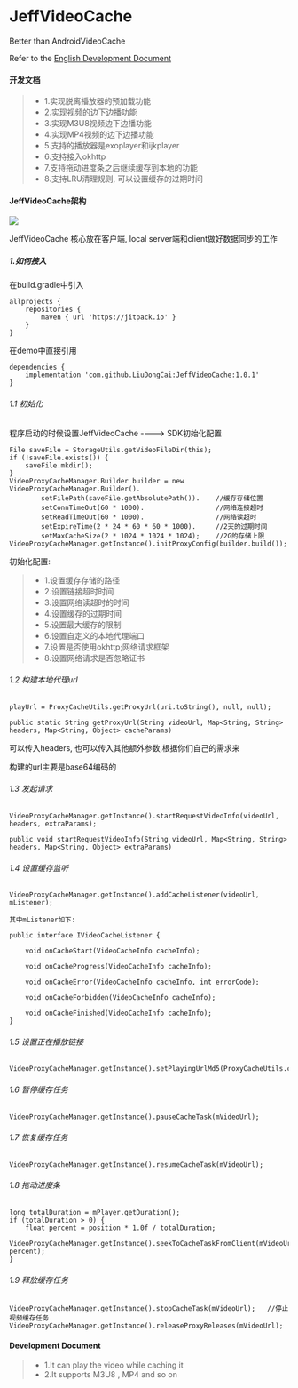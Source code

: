 # JeffVideoCache
Better than AndroidVideoCache

Refer to the [English Development Document](./README_EN.md)

#### 开发文档
> * 1.实现脱离播放器的预加载功能
> * 2.实现视频的边下边播功能
> * 3.实现M3U8视频边下边播功能
> * 4.实现MP4视频的边下边播功能
> * 5.支持的播放器是exoplayer和ijkplayer
> * 6.支持接入okhttp
> * 7.支持拖动进度条之后继续缓存到本地的功能
> * 8.支持LRU清理规则, 可以设置缓存的过期时间

#### JeffVideoCache架构
![](./JeffVideoCache架构.png)

JeffVideoCache 核心放在客户端, local server端和client做好数据同步的工作

##### 1.如何接入

在build.gradle中引入
```
allprojects {
    repositories {
	    maven { url 'https://jitpack.io' }
	}
}
```

在demo中直接引用
```
dependencies {
    implementation 'com.github.LiuDongCai:JeffVideoCache:1.0.1'
}
```

###### 1.1 初始化
程序启动的时候设置JeffVideoCache ----> SDK初始化配置
```
File saveFile = StorageUtils.getVideoFileDir(this);
if (!saveFile.exists()) {
    saveFile.mkdir();
}
VideoProxyCacheManager.Builder builder = new VideoProxyCacheManager.Builder().
        setFilePath(saveFile.getAbsolutePath()).    //缓存存储位置
        setConnTimeOut(60 * 1000).                  //网络连接超时
        setReadTimeOut(60 * 1000).                  //网络读超时
        setExpireTime(2 * 24 * 60 * 60 * 1000).     //2天的过期时间
        setMaxCacheSize(2 * 1024 * 1024 * 1024);    //2G的存储上限
VideoProxyCacheManager.getInstance().initProxyConfig(builder.build());
```
初始化配置:
> * 1.设置缓存存储的路径
> * 2.设置链接超时时间
> * 3.设置网络读超时的时间
> * 4.设置缓存的过期时间
> * 5.设置最大缓存的限制
> * 6.设置自定义的本地代理端口
> * 7.设置是否使用okhttp;网络请求框架
> * 8.设置网络请求是否忽略证书

###### 1.2 构建本地代理url
```
playUrl = ProxyCacheUtils.getProxyUrl(uri.toString(), null, null);

public static String getProxyUrl(String videoUrl, Map<String, String> headers, Map<String, Object> cacheParams)
```
可以传入headers, 也可以传入其他额外参数,根据你们自己的需求来

构建的url主要是base64编码的

###### 1.3 发起请求
```
VideoProxyCacheManager.getInstance().startRequestVideoInfo(videoUrl, headers, extraParams);

public void startRequestVideoInfo(String videoUrl, Map<String, String> headers, Map<String, Object> extraParams)
```

###### 1.4 设置缓存监听
```
VideoProxyCacheManager.getInstance().addCacheListener(videoUrl, mListener);

其中mListener如下:

public interface IVideoCacheListener {

    void onCacheStart(VideoCacheInfo cacheInfo);

    void onCacheProgress(VideoCacheInfo cacheInfo);

    void onCacheError(VideoCacheInfo cacheInfo, int errorCode);

    void onCacheForbidden(VideoCacheInfo cacheInfo);

    void onCacheFinished(VideoCacheInfo cacheInfo);
}
```

###### 1.5 设置正在播放链接
```
VideoProxyCacheManager.getInstance().setPlayingUrlMd5(ProxyCacheUtils.computeMD5(videoUrl));
```

###### 1.6 暂停缓存任务
```
VideoProxyCacheManager.getInstance().pauseCacheTask(mVideoUrl);
```

###### 1.7 恢复缓存任务
```
VideoProxyCacheManager.getInstance().resumeCacheTask(mVideoUrl);
```

###### 1.8 拖动进度条
```
long totalDuration = mPlayer.getDuration();
if (totalDuration > 0) {
    float percent = position * 1.0f / totalDuration;
    VideoProxyCacheManager.getInstance().seekToCacheTaskFromClient(mVideoUrl, percent);
}
```

###### 1.9 释放缓存任务
```
VideoProxyCacheManager.getInstance().stopCacheTask(mVideoUrl);   //停止视频缓存任务
VideoProxyCacheManager.getInstance().releaseProxyReleases(mVideoUrl);
```

#### Development Document
> * 1.It can play the video while caching it
> * 2.It supports M3U8 , MP4 and so on
